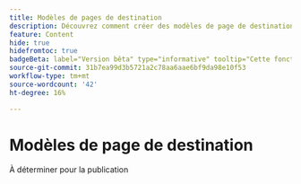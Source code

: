 ```yaml
---
title: Modèles de pages de destination
description: Découvrez comment créer des modèles de page de destination que votre équipe marketing peut utiliser pour créer des pages afin de prendre en charge les parcours de compte et les campagnes.
feature: Content
hide: true
hidefromtoc: true
badgeBeta: label="Version bêta" type="informative" tooltip="Cette fonctionnalité est actuellement en version bêta limitée"
source-git-commit: 31b7ea99d3b5721a2c78aa6aae6bf9da98e10f53
workflow-type: tm+mt
source-wordcount: '42'
ht-degree: 16%

---
```


# Modèles de page de destination

À déterminer pour la publication
